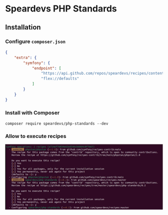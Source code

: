 # Speardevs PHP Standards

## Installation

### Configure `composer.json`

```json
{
    "extra": {
        "symfony": {
            "endpoint": [
                "https://api.github.com/repos/speardevs/recipes/contents/index.json",
                "flex://defaults"
            ]
        }
    }
}
```

### Install with Composer

```shell
composer require speardevs/php-standards --dev
```

### Allow to execute recipes

![img.png](images/recipes.png)
